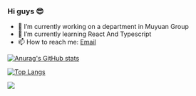 ### Hi guys 😎

- 🔭 I’m currently working on a department in Muyuan Group
- 🌱 I’m currently learning React And Typescript 
- 📫 How to reach me: [Email](827421256@qq.com)

[![Anurag's GitHub stats](https://github-readme-stats.vercel.app/api?username=Brain777777&show_icons=true&theme=radical)](https://github.com/anuraghazra/github-readme-stats)

[![Top Langs](https://github-readme-stats.vercel.app/api/top-langs/?username=Brain777777&theme=radical)](https://github.com/anuraghazra/github-readme-stats)

<a href="https://github.com/anuraghazra/github-readme-stats">
  <img align="center" src="https://github-readme-stats.vercel.app/api/pin/?username=Brain777777&repo=Brain777777&theme=radical" />
</a>



